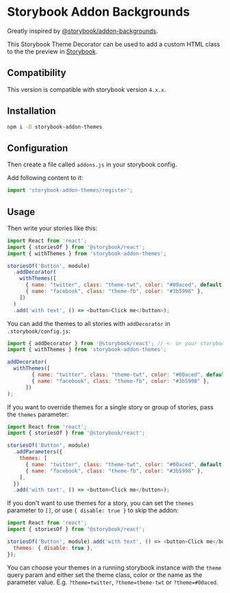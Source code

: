 # Storybook Addon Backgrounds

Greatly inspired by [@storybook/addon-backgrounds](https://github.com/storybooks/storybook/tree/next/addons/backgrounds).

This Storybook Theme Decorator can be used to add a custom HTML class to the the preview in [Storybook](https://storybook.js.org).

## Compatibility

This version is compatible with storybook version `4.x.x`.

## Installation

```sh
npm i -D storybook-addon-themes
```

## Configuration

Then create a file called `addons.js` in your storybook config.

Add following content to it:

```js
import 'storybook-addon-themes/register';
```

## Usage

Then write your stories like this:

```js
import React from 'react';
import { storiesOf } from '@storybook/react';
import { withThemes } from 'storybook-addon-themes';

storiesOf('Button', module)
  .addDecorator(
    withThemes([
      { name: "twitter", class: "theme-twt", color: "#00aced", default: true },
      { name: "facebook", class: "theme-fb", color: "#3b5998" },
    ])
  )
  .add('with text', () => <button>Click me</button>);
```

You can add the themes to all stories with `addDecorator` in `.storybook/config.js`:

```js
import { addDecorator } from '@storybook/react'; // <- or your storybook framework
import { withThemes } from 'storybook-addon-themes';

addDecorator(
  withThemes([
        { name: "twitter", class: "theme-twt", color: "#00aced", default: true },
        { name: "facebook", class: "theme-fb", color: "#3b5998" },
      ])
);
```

If you want to override themes for a single story or group of stories, pass the `themes` parameter:

```js
import React from 'react';
import { storiesOf } from '@storybook/react';

storiesOf('Button', module)
  .addParameters({
    themes: [
      { name: "twitter", class: "theme-twt", color: "#00aced", default: true },
      { name: "facebook", class: "theme-fb", color: "#3b5998" },
    ],
  })
  .add('with text', () => <button>Click me</button>);
```

If you don't want to use themes for a story, you can set the `themes` parameter to `[]`, or use `{ disable: true }` to skip the addon:

```js
import React from 'react';
import { storiesOf } from '@storybook/react';

storiesOf('Button', module).add('with text', () => <button>Click me</button>, {
  themes: { disable: true },
});
```

You can choose your themes in a running storybook instance with the `theme` query param and either set the theme class, color or the name as the parameter value. E.g. `?theme=twitter`, `?theme=theme-twt` or `?theme=#00aced`.
